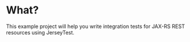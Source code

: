 # What?

This example project will help you write integration tests for JAX-RS REST resources using JerseyTest.

